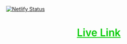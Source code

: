 [![Netlify Status](https://api.netlify.com/api/v1/badges/7aafd5d6-23e1-4b0e-8867-7b6d4d87b6ce/deploy-status)](https://app.netlify.com/sites/me-soumya3969/deploys)
<br>
<h1><center><a style="color:#03cc03; font-weight:600;" href="https://me-soumya3969.netlify.app/">Live Link</a></center></h1>